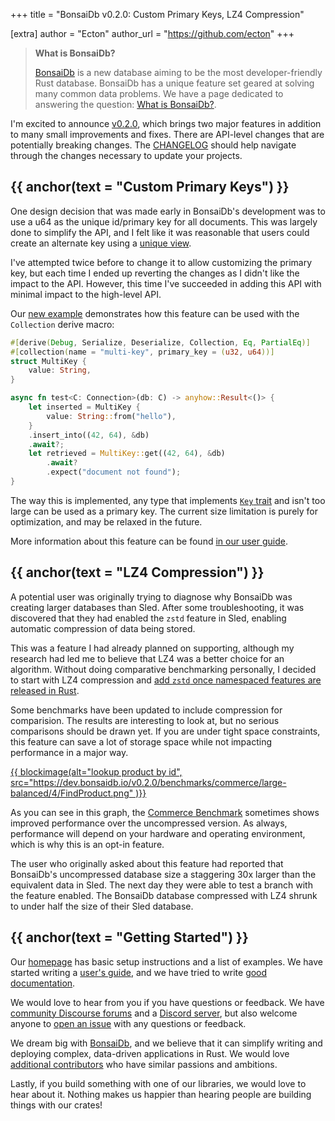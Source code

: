 +++
title = "BonsaiDb v0.2.0: Custom Primary Keys, LZ4 Compression"

[extra]
author = "Ecton"
author_url = "https://github.com/ecton"
+++

> **What is BonsaiDb?**
>
> [BonsaiDb][bonsaidb] is a new database aiming to be the most developer-friendly
> Rust database. BonsaiDb has a unique feature set geared at solving many common
> data problems. We have a page dedicated to answering the question: [What is
> BonsaiDb?](https://bonsaidb.io/about).

I'm excited to announce [v0.2.0][release], which brings two major features in
addition to many small improvements and fixes. There are API-level changes that
are potentially breaking changes. The [CHANGELOG][changelog] should help navigate through the changes
necessary to update your projects.

[release]: https://github.com/khonsulabs/bonsaidb/releases/tag/v0.2.0
[changelog]: https://github.com/khonsulabs/bonsaidb/tree/main/CHANGELOG.md

## {{ anchor(text = "Custom Primary Keys") }}

One design decision that was made early in BonsaiDb's development was to use a
u64 as the unique id/primary key for all documents. This was largely done to
simplify the API, and I felt like it was reasonable that users could create an
alternate key using a [unique view][view-unique].

I've attempted twice before to change it to allow customizing the primary key,
but each time I ended up reverting the changes as I didn't like the impact to
the API. However, this time I've succeeded in adding this API with minimal
impact to the high-level API.

Our [new example][primary-keys-example] demonstrates how this feature can be
used with the `Collection` derive macro:

```rust
#[derive(Debug, Serialize, Deserialize, Collection, Eq, PartialEq)]
#[collection(name = "multi-key", primary_key = (u32, u64))]
struct MultiKey {
    value: String,
}

async fn test<C: Connection>(db: C) -> anyhow::Result<()> {
    let inserted = MultiKey {
        value: String::from("hello"),
    }
    .insert_into((42, 64), &db)
    .await?;
    let retrieved = MultiKey::get((42, 64), &db)
        .await?
        .expect("document not found");
}
```

The way this is implemented, any type that implements [`Key` trait][key] and
isn't too large can be used as a primary key. The current size limitation is
purely for optimization, and may be relaxed in the future.

More information about this feature can be found [in our user guide][primary-keys-guide].

[primary-keys-guide]: https://dev.bonsaidb.io/v0.2.0/guide/about/concepts/collection.html#primary-keys
[key]: https://docs.rs/bonsaidb/latest/bonsaidb/core/key/trait.Key.html
[primary-keys-example]: https://github.com/khonsulabs/bonsaidb/blob/v0.2.0/examples/basic-local/examples/primary-keys.rs
[view-unique]: https://docs.rs/bonsaidb/latest/bonsaidb/core/schema/trait.ViewSchema.html#method.unique

## {{ anchor(text = "LZ4 Compression") }}

A potential user was originally trying to diagnose why BonsaiDb was creating
larger databases than Sled. After some troubleshooting, it was discovered that
they had enabled the `zstd` feature in Sled, enabling automatic compression of
data being stored.

This was a feature I had already planned on supporting, although my research had
led me to believe that LZ4 was a better choice for an algorithm. Without doing
comparative benchmarking personally, I decided to start with LZ4 compression and
[add `zstd` once namespaced features are released in Rust][zstd-compression].

Some benchmarks have been updated to include compression for comparision. The
results are interesting to look at, but no serious comparisons should be drawn
yet. If you are under tight space constraints, this feature can save a lot of
storage space while not impacting performance in a major way.

[{{ blockimage(alt="lookup product by id", src="https://dev.bonsaidb.io/v0.2.0/benchmarks/commerce/large-balanced/4/FindProduct.png" )}}](https://dev.bonsaidb.io/v0.2.0/benchmarks/commerce/large-balanced/4/index.html#FindProduct)

As you can see in this graph, the [Commerce
Benchmark](https://dev.bonsaidb.io/v0.2.0/benchmarks/commerce/) sometimes shows
improved performance over the uncompressed version. As always, performance will
depend on your hardware and operating environment, which is why this is an
opt-in feature.

The user who originally asked about this feature had reported that BonsaiDb's
uncompressed database size a staggering 30x larger than the equivalent data in
Sled. The next day they were able to test a branch with the feature enabled. The
BonsaiDb database compressed with LZ4 shrunk to under half the size of their
Sled database.

[zstd-compression]: https://github.com/khonsulabs/bonsaidb/issues/198

## {{ anchor(text = "Getting Started") }}

Our [homepage](https://bonsaidb.io/) has basic setup instructions and a list of examples. We have started writing a [user's guide](https://dev.bonsaidb.io/v0.2.0/guide/), and we have tried to write [good documentation](https://docs.rs/bonsaidb/).

We would love to hear from you if you have questions or feedback. We have [community Discourse forums](https://community.khonsulabs.com/) and a [Discord server](https://discord.khonsulabs.com), but also welcome anyone to [open an issue](https://github.com/khonsulabs/bonsaidb/issues/new) with any questions or feedback.

We dream big with [BonsaiDb][bonsaidb], and we believe that it can simplify writing and deploying complex, data-driven applications in Rust. We would love [additional contributors](https://github.com/khonsulabs/bonsaidb/labels/good%20first%20issue) who have similar passions and ambitions.

Lastly, if you build something with one of our libraries, we would love to hear about it. Nothing makes us happier than hearing people are building things with our crates!

[bonsaidb]: https://github.com/khonsulabs/bonsaidb
